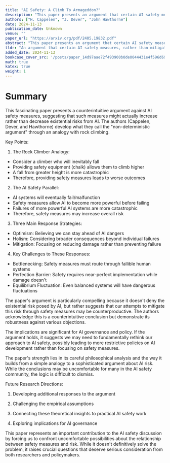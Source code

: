 ```yaml
---
title: "AI Safety: A Climb To Armageddon?"
description: "This paper presents an argument that certain AI safety measures, rather than mitigating existential risk, may instead exacerbate it. Under certain key assumptions - the inevitability of AI failure, th"
authors: ["H. Cappelen", "J. Dever", "John Hawthorne"]
date: 2024-11-13
publication_date: Unknown
venue: ""
paper_url: "https://arxiv.org/pdf/2405.19832.pdf"
abstract: "This paper presents an argument that certain AI safety measures, rather than mitigating existential risk, may instead exacerbate it. Under certain key assumptions - the inevitability of AI failure, the expected correlation between an AI system's power at the point of failure and the severity of the resulting harm, and the tendency of safety measures to enable AI systems to become more powerful before failing - safety efforts have negative expected utility. The paper examines three response strategies: Optimism, Mitigation, and Holism. Each faces challenges stemming from intrinsic features of the AI safety landscape that we term Bottlenecking, the Perfection Barrier, and Equilibrium Fluctuation. The surprising robustness of the argument forces a re-examination of core assumptions around AI safety and points to several avenues for further research."
tldr: "An argument that certain AI safety measures, rather than mitigating existential risk, may instead exacerbate it is presented, forcing a re-examination of core assumptions around AI safety and points to several avenues for further research."
added_date: 2024-11-13
bookcase_cover_src: '/posts/paper_14d97aae72f493900b0de0044431e4f596d69120/thumbnail.png'
math: true
katex: true
weight: 1
---
```


# Summary

This fascinating paper presents a counterintuitive argument against AI safety measures, suggesting that such measures might actually increase rather than decrease existential risks from AI. The authors (Cappelen, Dever, and Hawthorne) develop what they call the "non-deterministic argument" through an analogy with rock climbing.

Key Points:



1. The Rock Climber Analogy:
- Consider a climber who will inevitably fall
- Providing safety equipment (chalk) allows them to climb higher
- A fall from greater height is more catastrophic
- Therefore, providing safety measures leads to worse outcomes



2. The AI Safety Parallel:
- AI systems will eventually fail/malfunction
- Safety measures allow AI to become more powerful before failing
- Failures of more powerful AI systems are more catastrophic
- Therefore, safety measures may increase overall risk



3. Three Main Response Strategies:
- Optimism: Believing we can stay ahead of AI dangers
- Holism: Considering broader consequences beyond individual failures
- Mitigation: Focusing on reducing damage rather than preventing failure



4. Key Challenges to These Responses:
- Bottlenecking: Safety measures must route through fallible human systems
- Perfection Barrier: Safety requires near-perfect implementation while damage doesn't
- Equilibrium Fluctuation: Even balanced systems will have dangerous fluctuations

The paper's argument is particularly compelling because it doesn't deny the existential risk posed by AI, but rather suggests that our attempts to mitigate this risk through safety measures may be counterproductive. The authors acknowledge this is a counterintuitive conclusion but demonstrate its robustness against various objections.

The implications are significant for AI governance and policy. If the argument holds, it suggests we may need to fundamentally rethink our approach to AI safety, possibly leading to more restrictive policies on AI development rather than focusing on safety measures.

The paper's strength lies in its careful philosophical analysis and the way it builds from a simple analogy to a sophisticated argument about AI risk. While the conclusions may be uncomfortable for many in the AI safety community, the logic is difficult to dismiss.

Future Research Directions:


1. Developing additional responses to the argument


2. Challenging the empirical assumptions


3. Connecting these theoretical insights to practical AI safety work


4. Exploring implications for AI governance

This paper represents an important contribution to the AI safety discussion by forcing us to confront uncomfortable possibilities about the relationship between safety measures and risk. While it doesn't definitively solve the problem, it raises crucial questions that deserve serious consideration from both researchers and policymakers.